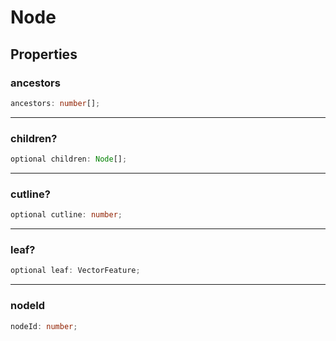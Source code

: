 # Node

## Properties

### ancestors

```ts
ancestors: number[];
```

***

### children?

```ts
optional children: Node[];
```

***

### cutline?

```ts
optional cutline: number;
```

***

### leaf?

```ts
optional leaf: VectorFeature;
```

***

### nodeId

```ts
nodeId: number;
```
